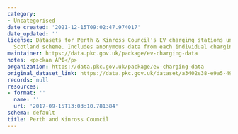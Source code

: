 ```yaml
---
category:
- Uncategorised
date_created: '2021-12-15T09:02:47.974017'
date_updated: ''
license: Datasets for Perth & Kinross Council's EV charging stations under the ChargePlace
  Scotland scheme. Includes anonymous data from each individual charging session.
maintainer: https://data.pkc.gov.uk/package/ev-charging-data
notes: <p>ckan API</p>
organization: https://data.pkc.gov.uk/package/ev-charging-data
original_dataset_link: https://data.pkc.gov.uk/dataset/a3402e38-e9a5-4917-a23b-cbd18971754d/resource/845fe22f-19f4-499b-b8bc-8812a763e660/download/sept18toaug19standardisedcorrected.csv
records: null
resources:
- format: ''
  name: ''
  url: '2017-09-15T13:03:10.781384'
schema: default
title: Perth and Kinross Council
---
```

